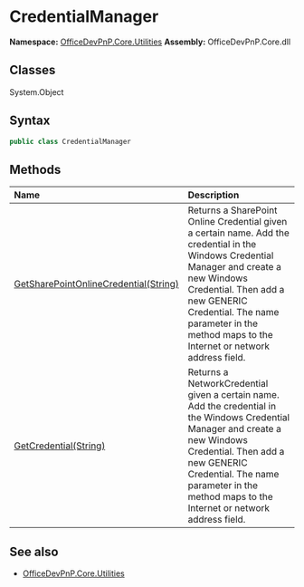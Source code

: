 # CredentialManager

**Namespace:** [OfficeDevPnP.Core.Utilities](OfficeDevPnP.Core.Utilities.md)
**Assembly:** OfficeDevPnP.Core.dll
## Classes
System.Object
## Syntax
```C#
public class CredentialManager
```
## Methods
|**Name**|**Description**|
|:-----|:-----|
| [GetSharePointOnlineCredential(String)](CredentialManagerGetSharePointOnlineCredentialString.md) | Returns a SharePoint Online Credential given a certain name. Add the credential in the Windows Credential Manager and create a new Windows Credential. Then add a new GENERIC Credential. The name parameter in the method maps to the Internet or network address field.
| [GetCredential(String)](CredentialManagerGetCredentialString.md) | Returns a NetworkCredential given a certain name. Add the credential in the Windows Credential Manager and create a new Windows Credential. Then add a new GENERIC Credential. The name parameter in the method maps to the Internet or network address field.
## See also
- [OfficeDevPnP.Core.Utilities](OfficeDevPnP.Core.Utilities.md)
